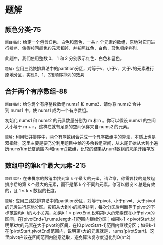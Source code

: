 # 题解

## 颜色分类-75
`题目描述:` 给定一个包含红色、白色和蓝色，一共 n 个元素的数组，原地对它们进行排序，使得相同颜色的元素相邻，并按照红色、白色、蓝色顺序排列。

此题中，我们使用整数 0、 1 和 2 分别表示红色、白色和蓝色。

`题解:` 应用三路快排算法中的partition分区，对等于v、小于v、大于v的元素进行原地分区，实现0、1、2按顺序排列的效果

## 合并两个有序数组-88
`题目描述:` 给你两个有序整数数组 nums1 和 nums2，请你将 nums2 合并到 nums1 中，使 nums1 成为一个有序数组。

初始化 nums1 和 nums2 的元素数量分别为 m 和 n 。你可以假设 nums1 的空间大小等于 m + n，这样它就有足够的空间保存来自 nums2 的元素。

`题解:` 利用归并排序中，两个有序数组合并成一个有序数组中的算法，本质上也是双指针。这里主要是要充分利用题目中给的多余数组空间，从末尾开始从大到小遍历nums1(m长度范围内)和nums2数组，比较的结果从num1数组的末尾开始存放

## 数组中的第k个最大元素-215
`题目描述:` 在未排序的数组中找到第 k 个最大的元素。请注意，你需要找的是数组排序后的第 k 个最大的元素，而不是第 k 个不同的元素。你可以假设 k 总是有效的，且 1 ≤ k ≤ 数组的长度。

`题解:` 应用三路快排算法中的partition分区，对等于pivot、小于pivot、大于pivot的元素进行原地分区。按照从大到小的顺序排列，每次分区后判断等于pivot的下标范围和k-1的大小关系，如果k-1 > pivotEnd,说明第k大的元素还在小于pivot的区间，在[pivotEnd+1,nums.length-1]范围内继续分区；如果k-1 < pivotStart,说明第k大的元素在大于pivot的区间，在[0,pivotStart-1]范围内继续分区；如果k-1在[pivotStart,pivotEnd]范围内，说明第k大的元素就是，nums[pivotStart]。这里pivot应该在区间范围内随意选取，避免算法复杂度退化到O(n^2)
